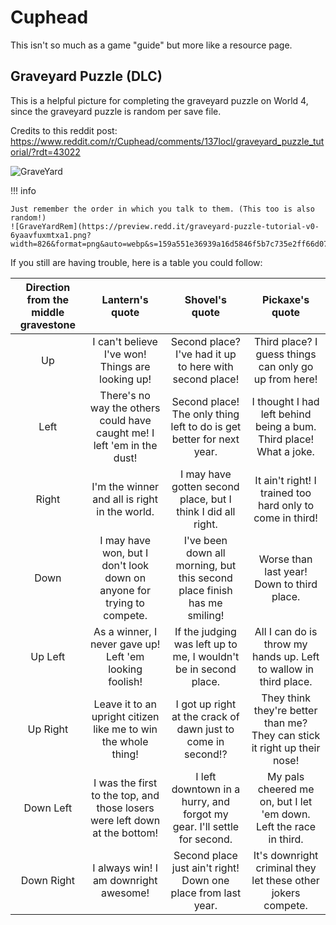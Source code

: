 # **Cuphead**

This isn't so much as a game "guide" but more like a resource page.

## Graveyard Puzzle (DLC)

This is a helpful picture for completing the graveyard puzzle on World 4, since the graveyard puzzle is random per save file.

Credits to this reddit post: <https://www.reddit.com/r/Cuphead/comments/137locl/graveyard_puzzle_tutorial/?rdt=43022>

![GraveYard](https://preview.redd.it/graveyard-puzzle-tutorial-v0-uxfjzk9tmtxa1.png?width=1080&crop=smart&auto=webp&s=507b5676623a1da5f5cfd45a208b791fac2f09c5)

!!! info

    Just remember the order in which you talk to them. (This too is also random!)
    ![GraveYardRem](https://preview.redd.it/graveyard-puzzle-tutorial-v0-6yaavfuxmtxa1.png?width=826&format=png&auto=webp&s=159a551e36939a16d5846f5b7c735e2ff66d0720)

If you still are having trouble, here is a table you could follow:

**Direction from the middle gravestone**|**Lantern's quote**|**Shovel's quote**|**Pickaxe's quote**
:-----:|:-----:|:-----:|:-----:
Up|I can't believe I've won! Things are looking up!|Second place? I've had it up to here with second place!|Third place? I guess things can only go up from here!
Left|There's no way the others could have caught me! I left 'em in the dust!|Second place! The only thing left to do is get better for next year.|I thought I had left behind being a bum. Third place! What a joke.
Right|I'm the winner and all is right in the world.|I may have gotten second place, but I think I did all right.|It ain't right! I trained too hard only to come in third!
Down|I may have won, but I don't look down on anyone for trying to compete.|I've been down all morning, but this second place finish has me smiling!|Worse than last year! Down to third place.
Up Left|As a winner, I never gave up! Left 'em looking foolish!|If the judging was left up to me, I wouldn't be in second place.|All I can do is throw my hands up. Left to wallow in third place.
Up Right|Leave it to an upright citizen like me to win the whole thing!|I got up right at the crack of dawn just to come in second!?|They think they're better than me? They can stick it right up their nose!
Down Left|I was the first to the top, and those losers were left down at the bottom!|I left downtown in a hurry, and forgot my gear. I'll settle for second.|My pals cheered me on, but I let 'em down. Left the race in third.
Down Right|I always win! I am downright awesome!|Second place just ain't right! Down one place from last year.|It's downright criminal they let these other jokers compete.
